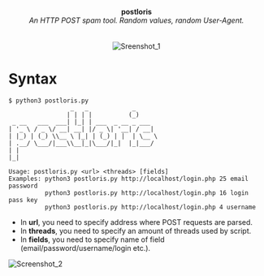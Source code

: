 <p align="center">
	<b>postloris</b>
	<br>
	<i>An HTTP POST spam tool. Random values, random User-Agent.</i>
	<br><br><br>
	<img alt="Sreenshot_1" src="https://user-images.githubusercontent.com/48186982/63628062-c9da2480-c60a-11e9-9d71-e6764d500a15.png">
</p>

# Syntax
```
$ python3 postloris.py
                 _   _            _
                | | | |          (_)
 _ __   ___  ___| |_| | ___  _ __ _ ___
| '_ \ / _ \/ __| __| |/ _ \| '__| / __|
| |_) | (_) \\__ \ |_| | (_) | |  | \__ \
| .__/ \___/|___\\__|_|\___/|_|  |_|___/
| |
|_|

Usage: postloris.py <url> <threads> [fields]
Examples: python3 postloris.py http://localhost/login.php 25 email password
          python3 postloris.py http://localhost/login.php 16 login pass key
          python3 postloris.py http://localhost/login.php 4 username
```

* In **url**, you need to specify address where POST requests are parsed.
* In **threads**, you need to specify an amount of threads used by script.
* In **fields**, you need to specify name of field (email/password/username/login etc.).

![Screenshot_2](https://user-images.githubusercontent.com/48186982/63627895-fccfe880-c609-11e9-8feb-3059983b9e56.png)
